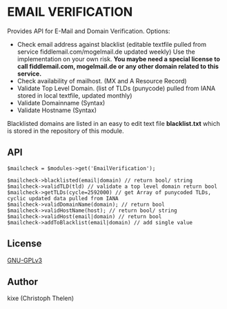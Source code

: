 EMAIL VERIFICATION
==================

Provides API for E-Mail and Domain Verification. Options:   

+ Check email address against blacklist (editable textfile pulled from service fiddlemail.com/mogelmail.de updated weekly) Use the implementation on your own risk. **You maybe need a special license to call fiddlemail.com, mogelmail.de or any other domain related to this service.**
+ Check availability of mailhost. (MX and A Resource Record)
+ Validate Top Level Domain. (list of TLDs (punycode) pulled from IANA stored in local textfile, updated monthly)
+ Validate Domainname (Syntax)
+ Validate Hostname (Syntax)

Blacklisted domains are listed in an easy to edit text file **blacklist.txt** which is stored in the repository of this module.  

## API

```
$mailcheck = $modules->get('EmailVerification');

$mailcheck->blacklisted(email|domain) // return bool/ string
$mailcheck->validTLD(tld) // validate a top level domain return bool
$mailcheck->getTLDs(cycle=2592000) // get Array of punycoded TLDs, cyclic updated data pulled from IANA
$mailcheck->validDomainName(domain); // return bool
$mailcheck->validHostName(host); // return bool/ string
$mailcheck->validHost(email|domain) // return bool
$mailcheck->addToBlacklist(email|domain) // add single value
```

## License
[GNU-GPLv3](http://www.gnu.org/licenses/gpl-3.0.html)

## Author
kixe (Christoph Thelen)
